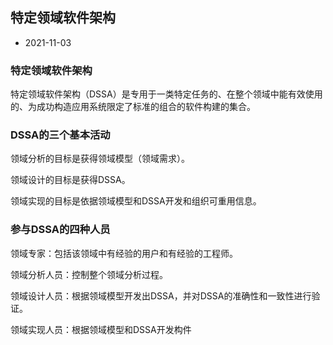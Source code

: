 ## 特定领域软件架构

- 2021-11-03

### 特定领域软件架构

特定领域软件架构（DSSA）是专用于一类特定任务的、在整个领域中能有效使用的、为成功构造应用系统限定了标准的组合的软件构建的集合。

### DSSA的三个基本活动

领域分析的目标是获得领域模型（领域需求）。

领域设计的目标是获得DSSA。

领域实现的目标是依据领域模型和DSSA开发和组织可重用信息。

### 参与DSSA的四种人员

领域专家：包括该领域中有经验的用户和有经验的工程师。

领域分析人员：控制整个领域分析过程。

领域设计人员：根据领域模型开发出DSSA，并对DSSA的准确性和一致性进行验证。

领域实现人员：根据领域模型和DSSA开发构件
